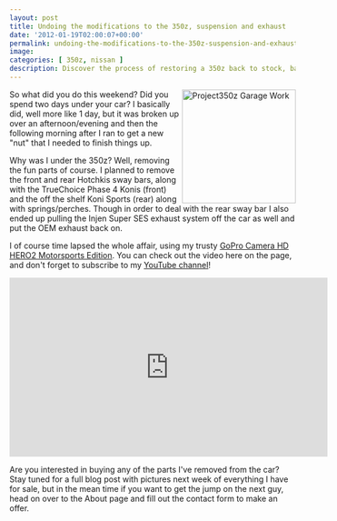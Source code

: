 ```yaml
---
layout: post
title: Undoing the modifications to the 350z, suspension and exhaust
date: '2012-01-19T02:00:07+00:00'
permalink: undoing-the-modifications-to-the-350z-suspension-and-exhaust
image:
categories: [ 350z, nissan ]
description: Discover the process of restoring a 350z back to stock, battling stubborn parts, breaking tools, and eventually triumphing in this car repair journey.
---
```



<img style="width: 200px" alt="Project350z Garage Work" align="right" src="https://i4.ytimg.com/vi/C5CMvuvCwac/0.jpg" />
So what did you do this weekend? Did you spend two days under your car? I basically did, well more like 1 day, but it was broken up over an afternoon/evening and then the following morning after I ran to get a new "nut" that I needed to finish things up.

Why was I under the 350z? Well, removing the fun parts of course. I planned to remove the front and rear Hotchkis sway bars, along with the TrueChoice Phase 4 Konis (front) and the off the shelf Koni Sports (rear) along with springs/perches. Though in order to deal with the rear sway bar I also ended up pulling the Injen Super SES exhaust system off the car as well and put the OEM exhaust back on.

I of course time lapsed the whole affair, using my trusty [GoPro Camera HD HERO2 Motorsports Edition](https://amzn.to/3Qfjj8G). You can check out the video here on the page, and don't forget to subscribe to my [YouTube channel](https://www.youtube.com/user/christoc?feature=watch)! 
<iframe width="560" height="315" src="https://www.youtube.com/embed/C5CMvuvCwac?si=zDDA6RBFgcajnLL-" title="YouTube video player" frameborder="0" allow="accelerometer; autoplay; clipboard-write; encrypted-media; gyroscope; picture-in-picture; web-share" referrerpolicy="strict-origin-when-cross-origin" allowfullscreen></iframe>

Are you interested in buying any of the parts I've removed from the car? Stay tuned for a full blog post with pictures next week of everything I have for sale, but in the mean time if you want to get the jump on the next guy, head on  over to the About page and fill out the contact form to make an offer.


